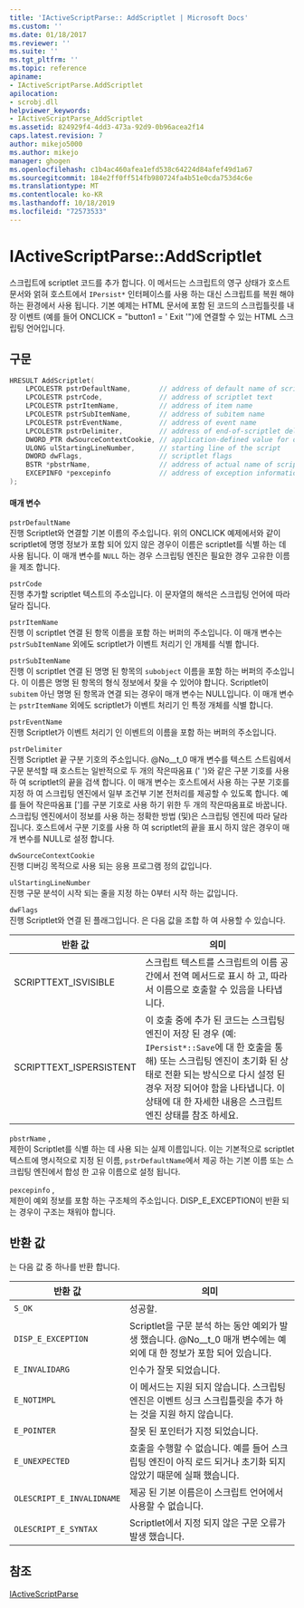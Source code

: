 ```yaml
---
title: 'IActiveScriptParse:: AddScriptlet | Microsoft Docs'
ms.custom: ''
ms.date: 01/18/2017
ms.reviewer: ''
ms.suite: ''
ms.tgt_pltfrm: ''
ms.topic: reference
apiname:
- IActiveScriptParse.AddScriptlet
apilocation:
- scrobj.dll
helpviewer_keywords:
- IActiveScriptParse_AddScriptlet
ms.assetid: 824929f4-4dd3-473a-92d9-0b96acea2f14
caps.latest.revision: 7
author: mikejo5000
ms.author: mikejo
manager: ghogen
ms.openlocfilehash: c1b4ac460afea1efd538c64224d84afef49d1a67
ms.sourcegitcommit: 184e2ff0ff514fb980724fa4b51e0cda753d4c6e
ms.translationtype: MT
ms.contentlocale: ko-KR
ms.lasthandoff: 10/18/2019
ms.locfileid: "72573533"
---
```

# <a name="iactivescriptparseaddscriptlet"></a>IActiveScriptParse::AddScriptlet
스크립트에 scriptlet 코드를 추가 합니다. 이 메서드는 스크립트의 영구 상태가 호스트 문서와 얽혀 호스트에서 `IPersist*` 인터페이스를 사용 하는 대신 스크립트를 복원 해야 하는 환경에서 사용 됩니다. 기본 예제는 HTML 문서에 포함 된 코드의 스크립틀릿를 내장 이벤트 (예를 들어 ONCLICK = "button1 = ' Exit '")에 연결할 수 있는 HTML 스크립팅 언어입니다.  
  
## <a name="syntax"></a>구문  
  
```cpp
HRESULT AddScriptlet(  
    LPCOLESTR pstrDefaultName,       // address of default name of scriptlet  
    LPCOLESTR pstrCode,              // address of scriptlet text  
    LPCOLESTR pstrItemName,          // address of item name  
    LPCOLESTR pstrSubItemName,       // address of subitem name  
    LPCOLESTR pstrEventName,         // address of event name  
    LPCOLESTR pstrDelimiter,         // address of end-of-scriptlet delimiter  
    DWORD_PTR dwSourceContextCookie, // application-defined value for debugging  
    ULONG ulStartingLineNumber,      // starting line of the script  
    DWORD dwFlags,                   // scriptlet flags  
    BSTR *pbstrName,                 // address of actual name of scriptlet  
    EXCEPINFO *pexcepinfo            // address of exception information  
);  
```  
  
#### <a name="parameters"></a>매개 변수  
 `pstrDefaultName`  
 진행 Scriptlet와 연결할 기본 이름의 주소입니다. 위의 ONCLICK 예제에서와 같이 scriptlet에 명명 정보가 포함 되어 있지 않은 경우이 이름은 scriptlet를 식별 하는 데 사용 됩니다. 이 매개 변수를 `NULL` 하는 경우 스크립팅 엔진은 필요한 경우 고유한 이름을 제조 합니다.  
  
 `pstrCode`  
 진행 추가할 scriptlet 텍스트의 주소입니다. 이 문자열의 해석은 스크립팅 언어에 따라 달라 집니다.  
  
 `pstrItemName`  
 진행 이 scriptlet 연결 된 항목 이름을 포함 하는 버퍼의 주소입니다. 이 매개 변수는 `pstrSubItemName` 외에도 scriptlet가 이벤트 처리기 인 개체를 식별 합니다.  
  
 `pstrSubItemName`  
 진행 이 scriptlet 연결 된 명명 된 항목의 `subobject` 이름을 포함 하는 버퍼의 주소입니다. 이 이름은 명명 된 항목의 형식 정보에서 찾을 수 있어야 합니다. Scriptlet이 `subitem` 아닌 명명 된 항목과 연결 되는 경우이 매개 변수는 NULL입니다. 이 매개 변수는 `pstrItemName` 외에도 scriptlet가 이벤트 처리기 인 특정 개체를 식별 합니다.  
  
 `pstrEventName`  
 진행 Scriptlet가 이벤트 처리기 인 이벤트의 이름을 포함 하는 버퍼의 주소입니다.  
  
 `pstrDelimiter`  
 진행 Scriptlet 끝 구분 기호의 주소입니다. @No__t_0 매개 변수를 텍스트 스트림에서 구문 분석할 때 호스트는 일반적으로 두 개의 작은따옴표 (' ')와 같은 구분 기호를 사용 하 여 scriptlet의 끝을 검색 합니다. 이 매개 변수는 호스트에서 사용 하는 구분 기호를 지정 하 여 스크립팅 엔진에서 일부 조건부 기본 전처리를 제공할 수 있도록 합니다. 예를 들어 작은따옴표 [']를 구분 기호로 사용 하기 위한 두 개의 작은따옴표로 바꿉니다. 스크립팅 엔진에서이 정보를 사용 하는 정확한 방법 (및)은 스크립팅 엔진에 따라 달라 집니다. 호스트에서 구분 기호를 사용 하 여 scriptlet의 끝을 표시 하지 않은 경우이 매개 변수를 NULL로 설정 합니다.  
  
 `dwSourceContextCookie`  
 진행 디버깅 목적으로 사용 되는 응용 프로그램 정의 값입니다.  
  
 `ulStartingLineNumber`  
 진행 구문 분석이 시작 되는 줄을 지정 하는 0부터 시작 하는 값입니다.  
  
 `dwFlags`  
 진행 Scriptlet와 연결 된 플래그입니다. 은 다음 값을 조합 하 여 사용할 수 있습니다.  
  
|반환 값|의미|  
|------------------|-------------|  
|SCRIPTTEXT_ISVISIBLE|스크립트 텍스트를 스크립트의 이름 공간에서 전역 메서드로 표시 하 고, 따라서 이름으로 호출할 수 있음을 나타냅니다.|  
|SCRIPTTEXT_ISPERSISTENT|이 호출 중에 추가 된 코드는 스크립팅 엔진이 저장 된 경우 (예: `IPersist*::Save`에 대 한 호출을 통해) 또는 스크립팅 엔진이 초기화 된 상태로 전환 되는 방식으로 다시 설정 된 경우 저장 되어야 함을 나타냅니다. 이 상태에 대 한 자세한 내용은 스크립트 엔진 상태를 참조 하세요.|  
  
 `pbstrName` ,  
 제한이 Scriptlet를 식별 하는 데 사용 되는 실제 이름입니다. 이는 기본적으로 scriptlet 텍스트에 명시적으로 지정 된 이름, `pstrDefaultName`에서 제공 하는 기본 이름 또는 스크립팅 엔진에서 합성 한 고유 이름으로 설정 됩니다.  
  
 `pexcepinfo` ,  
 제한이 예외 정보를 포함 하는 구조체의 주소입니다. DISP_E_EXCEPTION이 반환 되는 경우이 구조는 채워야 합니다.  
  
## <a name="return-value"></a>반환 값  
 는 다음 값 중 하나를 반환 합니다.  
  
|반환 값|의미|  
|------------------|-------------|  
|`S_OK`|성공할.|  
|`DISP_E_EXCEPTION`|Scriptlet을 구문 분석 하는 동안 예외가 발생 했습니다. @No__t_0 매개 변수에는 예외에 대 한 정보가 포함 되어 있습니다.|  
|`E_INVALIDARG`|인수가 잘못 되었습니다.|  
|`E_NOTIMPL`|이 메서드는 지원 되지 않습니다. 스크립팅 엔진은 이벤트 싱크 스크립틀릿을 추가 하는 것을 지원 하지 않습니다.|  
|`E_POINTER`|잘못 된 포인터가 지정 되었습니다.|  
|`E_UNEXPECTED`|호출을 수행할 수 없습니다. 예를 들어 스크립팅 엔진이 아직 로드 되거나 초기화 되지 않았기 때문에 실패 했습니다.|  
|`OLESCRIPT_E_INVALIDNAME`|제공 된 기본 이름은이 스크립트 언어에서 사용할 수 없습니다.|  
|`OLESCRIPT_E_SYNTAX`|Scriptlet에서 지정 되지 않은 구문 오류가 발생 했습니다.|  
  
## <a name="see-also"></a>참조  
 [IActiveScriptParse](../../winscript/reference/iactivescriptparse.md)